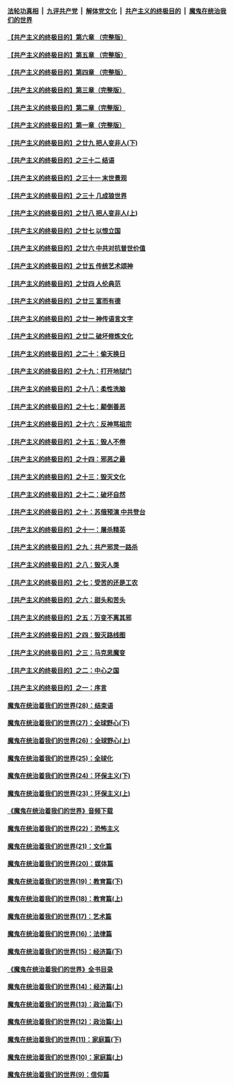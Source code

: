 

####  [法轮功真相](../../../../basic/blob/master/README.md?t=06110531) &nbsp;|&nbsp; [九评共产党](../../../../9ping.md/blob/master/README.md?t=06110531) &nbsp;|&nbsp; [解体党文化](../../../../jtdwh.md/blob/master/README.md?t=06110531)  &nbsp;|&nbsp; [共产主义的终极目的](../../../../gczydzjmd.md/blob/master/README.md?t=06110531) &nbsp;|&nbsp; [魔鬼在统治我们的世界](../../../../mgztzwmdsj.md/blob/master/README.md?t=06110531) 

#### [【共产主义的终极目的】第六章 （完整版）](../pages/nsc422/n11428913.md?t=06110531) 

#### [【共产主义的终极目的】第五章 （完整版）](../pages/nsc422/n11428912.md?t=06110531) 

#### [【共产主义的终极目的】第四章 （完整版）](../pages/nsc422/n11428907.md?t=06110531) 

#### [【共产主义的终极目的】第三章（完整版）](../pages/nsc422/n11428848.md?t=06110531) 

#### [【共产主义的终极目的】第二章（完整版）](../pages/nsc422/n11428831.md?t=06110531) 

#### [【共产主义的终极目的】第一章（完整版）](../pages/nsc422/n11417651.md?t=06110531) 

#### [【共产主义的终极目的】之廿九 把人变非人(下)](../pages/nsc422/n11344140.md?t=06110531) 

#### [【共产主义的终极目的】之三十二 结语](../pages/nsc422/n11360535.md?t=06110531) 

#### [【共产主义的终极目的】之三十一 末世景观](../pages/nsc422/n11351129.md?t=06110531) 

#### [【共产主义的终极目的】之三十 几成狼世界](../pages/nsc422/n11348280.md?t=06110531) 

#### [【共产主义的终极目的】之廿八 把人变非人(上)](../pages/nsc422/n11340492.md?t=06110531) 

#### [【共产主义的终极目的】之廿七 以恨立国](../pages/nsc422/n11336944.md?t=06110531) 

#### [【共产主义的终极目的】之廿六 中共对抗普世价值](../pages/nsc422/n11324785.md?t=06110531) 

#### [【共产主义的终极目的】之廿五 传统艺术颂神](../pages/nsc422/n11296396.md?t=06110531) 

#### [【共产主义的终极目的】之廿四 人伦典范](../pages/nsc422/n11296397.md?t=06110531) 

#### [【共产主义的终极目的】之廿三 富而有德](../pages/nsc422/n11283598.md?t=06110531) 

#### [【共产主义的终极目的】之廿一 神传语言文字](../pages/nsc422/n11263265.md?t=06110531) 

#### [【共产主义的终极目的】之廿二 破坏修炼文化](../pages/nsc422/n11245728.md?t=06110531) 

#### [【共产主义的终极目的】之二十：偷天换日](../pages/nsc422/n11238846.md?t=06110531) 

#### [【共产主义的终极目的】之十九：打开地狱门](../pages/nsc422/n11206376.md?t=06110531) 

#### [【共产主义的终极目的】之十八：柔性洗脑](../pages/nsc422/n11199994.md?t=06110531) 

#### [【共产主义的终极目的】之十七：颠倒善恶](../pages/nsc422/n11179782.md?t=06110531) 

#### [【共产主义的终极目的】之十六：反神骂祖宗](../pages/nsc422/n11166798.md?t=06110531) 

#### [【共产主义的终极目的】之十五：毁人不倦](../pages/nsc422/n11166792.md?t=06110531) 

#### [【共产主义的终极目的】之十四：邪恶之最](../pages/nsc422/n11150249.md?t=06110531) 

#### [【共产主义的终极目的】之十三：毁灭文化](../pages/nsc422/n11135227.md?t=06110531) 

#### [【共产主义的终极目的】之十二：破坏自然](../pages/nsc422/n11135214.md?t=06110531) 

#### [【共产主义的终极目的】之十：苏俄预演 中共登台](../pages/nsc422/n11118424.md?t=06110531) 

#### [【共产主义的终极目的】之十一：屠杀精英](../pages/nsc422/n11118442.md?t=06110531) 

#### [【共产主义的终极目的】之九：共产邪灵一路杀](../pages/nsc422/n11114139.md?t=06110531) 

#### [【共产主义的终极目的】之八：毁灭人类](../pages/nsc422/n11108503.md?t=06110531) 

#### [【共产主义的终极目的】之七：受苦的还是工农](../pages/nsc422/n11101809.md?t=06110531) 

#### [【共产主义的终极目的】之六：甜头和苦头](../pages/nsc422/n11096971.md?t=06110531) 

#### [【共产主义的终极目的】之五：万变不离其邪](../pages/nsc422/n11091285.md?t=06110531) 

#### [【共产主义的终极目的】之四：毁灭路线图](../pages/nsc422/n11086284.md?t=06110531) 

#### [【共产主义的终极目的】之三：马克思魔变](../pages/nsc422/n11061941.md?t=06110531) 

#### [【共产主义的终极目的】之二：中心之国](../pages/nsc422/n11047728.md?t=06110531) 

#### [【共产主义的终极目的】之一：序言](../pages/nsc422/n11086077.md?t=06110531) 

#### [魔鬼在统治着我们的世界(28)：结束语](../pages/nsc422/n10936246.md?t=06110531) 

#### [魔鬼在统治着我们的世界(27)：全球野心(下)](../pages/nsc422/n10928319.md?t=06110531) 

#### [魔鬼在统治着我们的世界(26)：全球野心(上)](../pages/nsc422/n10900318.md?t=06110531) 

#### [魔鬼在统治着我们的世界(25)：全球化](../pages/nsc422/n10788205.md?t=06110531) 

#### [魔鬼在统治着我们的世界(24)：环保主义(下)](../pages/nsc422/n10695307.md?t=06110531) 

#### [魔鬼在统治着我们的世界(23)：环保主义(上)](../pages/nsc422/n10688613.md?t=06110531) 

#### [《魔鬼在统治着我们的世界》音频下载](../pages/nsc422/n10635553.md?t=06110531) 

#### [魔鬼在统治着我们的世界(22)：恐怖主义](../pages/nsc422/n10614727.md?t=06110531) 

#### [魔鬼在统治着我们的世界(21)：文化篇](../pages/nsc422/n10597706.md?t=06110531) 

#### [魔鬼在统治着我们的世界(20)：媒体篇](../pages/nsc422/n10586579.md?t=06110531) 

#### [魔鬼在统治着我们的世界(19)：教育篇(下)](../pages/nsc422/n10564808.md?t=06110531) 

#### [魔鬼在统治着我们的世界(18)：教育篇(上)](../pages/nsc422/n10526970.md?t=06110531) 

#### [魔鬼在统治着我们的世界(17)：艺术篇](../pages/nsc422/n10499093.md?t=06110531) 

#### [魔鬼在统治着我们的世界(16)：法律篇](../pages/nsc422/n10485969.md?t=06110531) 

#### [魔鬼在统治着我们的世界(15)：经济篇(下)](../pages/nsc422/n10469975.md?t=06110531) 

#### [《魔鬼在统治着我们的世界》全书目录](../pages/nsc422/n10464261.md?t=06110531) 

#### [魔鬼在统治着我们的世界(14)：经济篇(上)](../pages/nsc422/n10457370.md?t=06110531) 

#### [魔鬼在统治着我们的世界(13)：政治篇(下)](../pages/nsc422/n10448270.md?t=06110531) 

#### [魔鬼在统治着我们的世界(12)：政治篇(上)](../pages/nsc422/n10444576.md?t=06110531) 

#### [魔鬼在统治着我们的世界(11)：家庭篇(下)](../pages/nsc422/n10440961.md?t=06110531) 

#### [魔鬼在统治着我们的世界(10)：家庭篇(上)](../pages/nsc422/n10435448.md?t=06110531) 

#### [魔鬼在统治着我们的世界(9)：信仰篇](../pages/nsc422/n10432159.md?t=06110531) 

